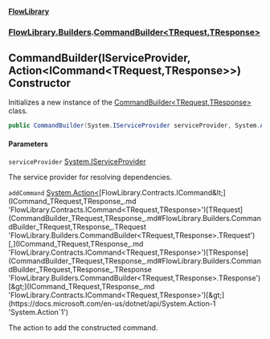 #### [FlowLibrary](FlowLibrary.md 'FlowLibrary')
### [FlowLibrary.Builders](FlowLibrary.Builders.md 'FlowLibrary.Builders').[CommandBuilder&lt;TRequest,TResponse&gt;](CommandBuilder_TRequest,TResponse_.md 'FlowLibrary.Builders.CommandBuilder<TRequest,TResponse>')

## CommandBuilder(IServiceProvider, Action<ICommand<TRequest,TResponse>>) Constructor

Initializes a new instance of the [CommandBuilder&lt;TRequest,TResponse&gt;](CommandBuilder_TRequest,TResponse_.md 'FlowLibrary.Builders.CommandBuilder<TRequest,TResponse>') class.

```csharp
public CommandBuilder(System.IServiceProvider serviceProvider, System.Action<FlowLibrary.Contracts.ICommand<TRequest,TResponse>> addCommand);
```
#### Parameters

<a name='FlowLibrary.Builders.CommandBuilder_TRequest,TResponse_.CommandBuilder(System.IServiceProvider,System.Action_FlowLibrary.Contracts.ICommand_TRequest,TResponse__).serviceProvider'></a>

`serviceProvider` [System.IServiceProvider](https://docs.microsoft.com/en-us/dotnet/api/System.IServiceProvider 'System.IServiceProvider')

The service provider for resolving dependencies.

<a name='FlowLibrary.Builders.CommandBuilder_TRequest,TResponse_.CommandBuilder(System.IServiceProvider,System.Action_FlowLibrary.Contracts.ICommand_TRequest,TResponse__).addCommand'></a>

`addCommand` [System.Action&lt;](https://docs.microsoft.com/en-us/dotnet/api/System.Action-1 'System.Action`1')[FlowLibrary.Contracts.ICommand&lt;](ICommand_TRequest,TResponse_.md 'FlowLibrary.Contracts.ICommand<TRequest,TResponse>')[TRequest](CommandBuilder_TRequest,TResponse_.md#FlowLibrary.Builders.CommandBuilder_TRequest,TResponse_.TRequest 'FlowLibrary.Builders.CommandBuilder<TRequest,TResponse>.TRequest')[,](ICommand_TRequest,TResponse_.md 'FlowLibrary.Contracts.ICommand<TRequest,TResponse>')[TResponse](CommandBuilder_TRequest,TResponse_.md#FlowLibrary.Builders.CommandBuilder_TRequest,TResponse_.TResponse 'FlowLibrary.Builders.CommandBuilder<TRequest,TResponse>.TResponse')[&gt;](ICommand_TRequest,TResponse_.md 'FlowLibrary.Contracts.ICommand<TRequest,TResponse>')[&gt;](https://docs.microsoft.com/en-us/dotnet/api/System.Action-1 'System.Action`1')

The action to add the constructed command.